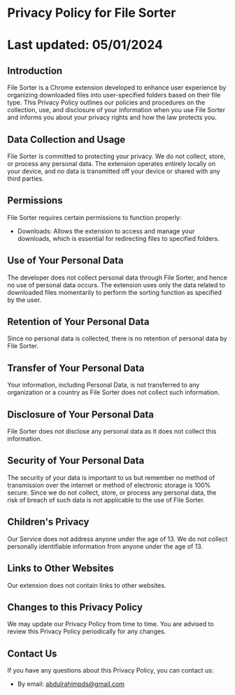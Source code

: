 # Privacy Policy for File Sorter

# Last updated: 05/01/2024

## Introduction
File Sorter is a Chrome extension developed to enhance user experience by organizing downloaded files into user-specified folders based on their file type. This Privacy Policy outlines our policies and procedures on the collection, use, and disclosure of your information when you use File Sorter and informs you about your privacy rights and how the law protects you.

## Data Collection and Usage
File Sorter is committed to protecting your privacy. We do not collect, store, or process any personal data. The extension operates entirely locally on your device, and no data is transmitted off your device or shared with any third parties.

## Permissions
File Sorter requires certain permissions to function properly:

- Downloads: Allows the extension to access and manage your downloads, which is essential for redirecting files to specified folders.

## Use of Your Personal Data
The developer does not collect personal data through File Sorter, and hence no use of personal data occurs. The extension uses only the data related to downloaded files momentarily to perform the sorting function as specified by the user.

## Retention of Your Personal Data
Since no personal data is collected, there is no retention of personal data by File Sorter.

## Transfer of Your Personal Data
Your information, including Personal Data, is not transferred to any organization or a country as File Sorter does not collect such information.

## Disclosure of Your Personal Data
File Sorter does not disclose any personal data as it does not collect this information.

## Security of Your Personal Data
The security of your data is important to us but remember no method of transmission over the internet or method of electronic storage is 100% secure. Since we do not collect, store, or process any personal data, the risk of breach of such data is not applicable to the use of File Sorter.

## Children's Privacy
Our Service does not address anyone under the age of 13. We do not collect personally identifiable information from anyone under the age of 13.

## Links to Other Websites
Our extension does not contain links to other websites.

## Changes to this Privacy Policy
We may update our Privacy Policy from time to time. You are advised to review this Privacy Policy periodically for any changes.

## Contact Us
If you have any questions about this Privacy Policy, you can contact us:

- By email: abdulrahimpds@gmail.com
